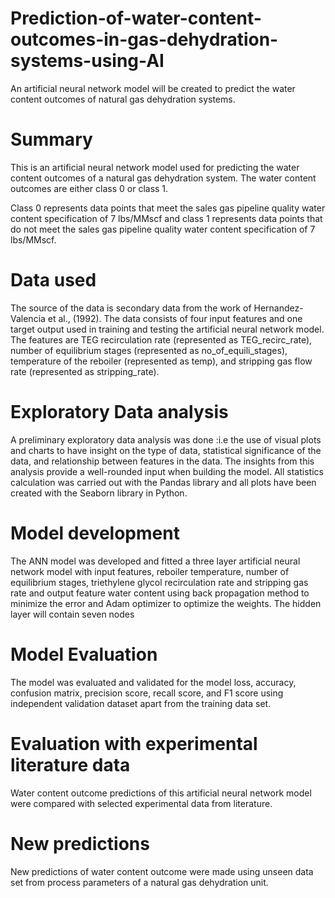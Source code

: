# Prediction-of-water-content-outcomes-in-gas-dehydration-systems-using-AI
An artificial neural network model will be created to predict the water content outcomes of natural gas dehydration systems. 


# Summary
This is an artificial neural network model used for predicting the water content outcomes of a natural gas dehydration system. The water content outcomes are either class 0 or class 1.

Class 0 represents data points that meet the sales gas pipeline quality water content specification of 7 lbs/MMscf and class 1 represents data points that do not meet the sales gas pipeline quality water content specification of 7 lbs/MMscf. 

# Data used
The source of the data is secondary data from the work of Hernandez-Valencia et al., (1992). 
The data consists of four input features and one target output used in training and testing the artificial neural network model. The features are TEG recirculation rate (represented as TEG_recirc_rate), number of equilibrium stages (represented as no_of_equili_stages), temperature of the reboiler (represented as temp), and stripping gas flow rate (represented as stripping_rate). 

# Exploratory Data analysis
A preliminary exploratory data analysis was done :i.e the use of visual plots and charts to have insight on the type of data, statistical significance of the data, and relationship between features in the data.  The insights from this analysis provide a well-rounded input when building the model. All statistics calculation was carried out with the Pandas library and all plots have been created with the Seaborn library in Python. 

# Model development
The ANN model was developed and fitted a three layer artificial neural network model with input features, reboiler temperature, number of equilibrium stages, triethylene glycol recirculation rate and stripping gas rate and output feature water content using back propagation method to minimize the error and Adam optimizer to optimize the weights. The hidden layer will contain seven nodes

# Model Evaluation
The model was evaluated and validated  for the model loss, accuracy, confusion matrix, precision score, recall score, and F1 score using independent validation dataset apart from the training data set.

# Evaluation with experimental literature data
Water content outcome predictions of this artificial neural network model were compared with selected experimental data from literature.

# New predictions
New predictions of water content outcome were made using unseen data set from process parameters of a natural gas dehydration unit.
